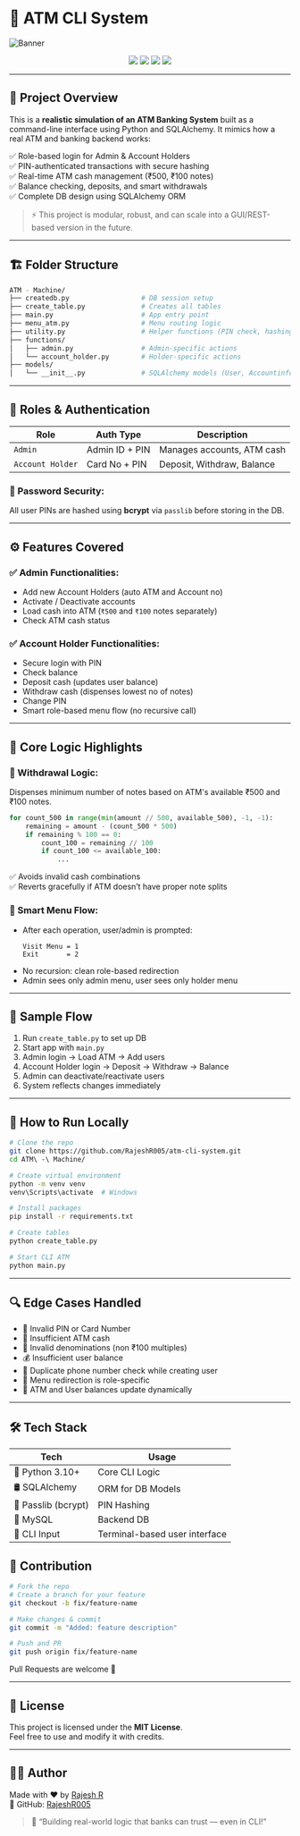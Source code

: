 # 🏧 ATM CLI System

![Banner](https://capsule-render.vercel.app/api?type=waving&color=18b4f8&height=200&text=ATM%20CLI%20Banking%20System&fontAlignY=35&fontSize=40&desc=Secure%20Command-Line%20Banking%20Application&descSize=20)

<p align="center">
  <img src="https://img.shields.io/badge/Python-3.10+-blue.svg?style=for-the-badge&logo=python" />
  <img src="https://img.shields.io/badge/SQLAlchemy-ORM-lightgrey?style=for-the-badge&logo=sqlalchemy" />
  <img src="https://img.shields.io/badge/CLI%20App-Terminal-green?style=for-the-badge" />
  <img src="https://img.shields.io/badge/License-MIT-blue?style=for-the-badge" />
</p>

---

## 🎯 Project Overview

This is a **realistic simulation of an ATM Banking System** built as a command-line interface using Python and SQLAlchemy. It mimics how a real ATM and banking backend works:

✅ Role-based login for Admin & Account Holders  
✅ PIN-authenticated transactions with secure hashing  
✅ Real-time ATM cash management (₹500, ₹100 notes)  
✅ Balance checking, deposits, and smart withdrawals  
✅ Complete DB design using SQLAlchemy ORM

> ⚡ This project is modular, robust, and can scale into a GUI/REST-based version in the future.

---

## 🏗️ Folder Structure

```bash
ATM - Machine/
├── createdb.py                  # DB session setup
├── create_table.py              # Creates all tables
├── main.py                      # App entry point
├── menu_atm.py                  # Menu routing logic
├── utility.py                   # Helper functions (PIN check, hashing, continue logic)
├── functions/
│   ├── admin.py                 # Admin-specific actions
│   └── account_holder.py        # Holder-specific actions
├── models/
│   └── __init__.py              # SQLAlchemy models (User, Accountinfo, ATM)
```

---

## 🔐 Roles & Authentication

| Role           | Auth Type      | Description                |
|----------------|----------------|----------------------------|
| `Admin`        | Admin ID + PIN | Manages accounts, ATM cash |
| `Account Holder` | Card No + PIN | Deposit, Withdraw, Balance |

### 🔐 Password Security:
All user PINs are hashed using **bcrypt** via `passlib` before storing in the DB.

---

## ⚙️ Features Covered

### ✅ Admin Functionalities:
- Add new Account Holders (auto ATM and Account no)
- Activate / Deactivate accounts
- Load cash into ATM (`₹500` and `₹100` notes separately)
- Check ATM cash status

### ✅ Account Holder Functionalities:
- Secure login with PIN
- Check balance
- Deposit cash (updates user balance)
- Withdraw cash (dispenses lowest no of notes)
- Change PIN
- Smart role-based menu flow (no recursive call)

---

## 🧠 Core Logic Highlights

### 🔄 Withdrawal Logic:
Dispenses minimum number of notes based on ATM's available ₹500 and ₹100 notes.

```python
for count_500 in range(min(amount // 500, available_500), -1, -1):
    remaining = amount - (count_500 * 500)
    if remaining % 100 == 0:
        count_100 = remaining // 100
        if count_100 <= available_100:
            ...
```

✅ Avoids invalid cash combinations  
✅ Reverts gracefully if ATM doesn’t have proper note splits

### 🔁 Smart Menu Flow:
- After each operation, user/admin is prompted:
  ```
  Visit Menu = 1
  Exit       = 2
  ```
- No recursion: clean role-based redirection
- Admin sees only admin menu, user sees only holder menu

---

## 🧪 Sample Flow

1. Run `create_table.py` to set up DB
2. Start app with `main.py`
3. Admin login → Load ATM → Add users
4. Account Holder login → Deposit → Withdraw → Balance
5. Admin can deactivate/reactivate users
6. System reflects changes immediately

---

## 🐍 How to Run Locally

```bash
# Clone the repo
git clone https://github.com/RajeshR005/atm-cli-system.git
cd ATM\ -\ Machine/

# Create virtual environment
python -m venv venv
venv\Scripts\activate  # Windows

# Install packages
pip install -r requirements.txt

# Create tables
python create_table.py

# Start CLI ATM
python main.py
```

---

## 🔍 Edge Cases Handled

- 🔐 Invalid PIN or Card Number
- 🏧 Insufficient ATM cash
- 🧾 Invalid denominations (non ₹100 multiples)
- 💰 Insufficient user balance
- 👥 Duplicate phone number check while creating user
- 🔄 Menu redirection is role-specific
- 💾 ATM and User balances update dynamically

---

## 🛠️ Tech Stack

| Tech              | Usage                         |
|------------------|-------------------------------|
| 🐍 Python 3.10+    | Core CLI Logic                |
| 🛢️ SQLAlchemy      | ORM for DB Models             |
| 🔐 Passlib (bcrypt)| PIN Hashing                  |
| 💽 MySQL          |  Backend DB        |
| 🧪 CLI Input       | Terminal-based user interface |


## 🤝 Contribution

```bash
# Fork the repo
# Create a branch for your feature
git checkout -b fix/feature-name

# Make changes & commit
git commit -m "Added: feature description"

# Push and PR
git push origin fix/feature-name
```

Pull Requests are welcome 🚀

---

## 📜 License

This project is licensed under the **MIT License**.  
Feel free to use and modify it with credits.

---

## 👨‍💻 Author

Made with ❤️ by [Rajesh R](https://www.linkedin.com/in/rajeshradha)  
🔗 GitHub: [RajeshR005](https://github.com/RajeshR005)

> 💬 “Building real-world logic that banks can trust — even in CLI!”
